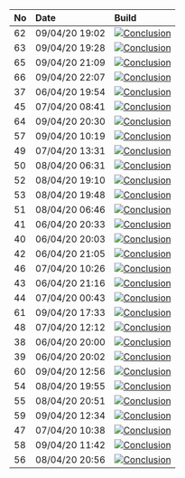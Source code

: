 | No | Date           | Build                                                                                                                                                                 |
| :- | :------------- | :-------------------------------------------------------------------------------------------------------------------------------------------------------------------- |
| 62 | 09/04/20 19:02 | [![Conclusion](https://img.shields.io/badge/build-pass-brightgreen)](https://github.com/e2e-boilerplate/cypress-typescript-webpack-jest-expect/actions/runs/74813708) |
| 63 | 09/04/20 19:28 | [![Conclusion](https://img.shields.io/badge/build-pass-brightgreen)](https://github.com/e2e-boilerplate/cypress-typescript-webpack-jest-expect/actions/runs/74830462) |
| 65 | 09/04/20 21:09 | [![Conclusion](https://img.shields.io/badge/build-pass-brightgreen)](https://github.com/e2e-boilerplate/cypress-typescript-webpack-jest-expect/actions/runs/74890063) |
| 66 | 09/04/20 22:07 | [![Conclusion](https://img.shields.io/badge/build-pass-brightgreen)](https://github.com/e2e-boilerplate/cypress-typescript-webpack-jest-expect/actions/runs/74916797) |
| 37 | 06/04/20 19:54 | [![Conclusion](https://img.shields.io/badge/build-pass-brightgreen)](https://github.com/e2e-boilerplate/cypress-typescript-webpack-jest-expect/actions/runs/72248613) |
| 45 | 07/04/20 08:41 | [![Conclusion](https://img.shields.io/badge/build-fail-red)](https://github.com/e2e-boilerplate/cypress-typescript-webpack-jest-expect/actions/runs/72685333)         |
| 64 | 09/04/20 20:30 | [![Conclusion](https://img.shields.io/badge/build-pass-brightgreen)](https://github.com/e2e-boilerplate/cypress-typescript-webpack-jest-expect/actions/runs/74868714) |
| 57 | 09/04/20 10:19 | [![Conclusion](https://img.shields.io/badge/build-pass-brightgreen)](https://github.com/e2e-boilerplate/cypress-typescript-webpack-jest-expect/actions/runs/74477153) |
| 49 | 07/04/20 13:31 | [![Conclusion](https://img.shields.io/badge/build-pass-brightgreen)](https://github.com/e2e-boilerplate/cypress-typescript-webpack-jest-expect/actions/runs/72902411) |
| 50 | 08/04/20 06:31 | [![Conclusion](https://img.shields.io/badge/build-pass-brightgreen)](https://github.com/e2e-boilerplate/cypress-typescript-webpack-jest-expect/actions/runs/73467783) |
| 52 | 08/04/20 19:10 | [![Conclusion](https://img.shields.io/badge/build-pass-brightgreen)](https://github.com/e2e-boilerplate/cypress-typescript-webpack-jest-expect/actions/runs/73966808) |
| 53 | 08/04/20 19:48 | [![Conclusion](https://img.shields.io/badge/build-pass-brightgreen)](https://github.com/e2e-boilerplate/cypress-typescript-webpack-jest-expect/actions/runs/73981796) |
| 51 | 08/04/20 06:46 | [![Conclusion](https://img.shields.io/badge/build-pass-brightgreen)](https://github.com/e2e-boilerplate/cypress-typescript-webpack-jest-expect/actions/runs/73476778) |
| 41 | 06/04/20 20:33 | [![Conclusion](https://img.shields.io/badge/build-pass-brightgreen)](https://github.com/e2e-boilerplate/cypress-typescript-webpack-jest-expect/actions/runs/72282924) |
| 40 | 06/04/20 20:03 | [![Conclusion](https://img.shields.io/badge/build-pass-brightgreen)](https://github.com/e2e-boilerplate/cypress-typescript-webpack-jest-expect/actions/runs/72253504) |
| 42 | 06/04/20 21:05 | [![Conclusion](https://img.shields.io/badge/build-pass-brightgreen)](https://github.com/e2e-boilerplate/cypress-typescript-webpack-jest-expect/actions/runs/72295908) |
| 46 | 07/04/20 10:26 | [![Conclusion](https://img.shields.io/badge/build-pass-brightgreen)](https://github.com/e2e-boilerplate/cypress-typescript-webpack-jest-expect/actions/runs/72767869) |
| 43 | 06/04/20 21:16 | [![Conclusion](https://img.shields.io/badge/build-pass-brightgreen)](https://github.com/e2e-boilerplate/cypress-typescript-webpack-jest-expect/actions/runs/72305524) |
| 44 | 07/04/20 00:43 | [![Conclusion](https://img.shields.io/badge/build-pass-brightgreen)](https://github.com/e2e-boilerplate/cypress-typescript-webpack-jest-expect/actions/runs/72395841) |
| 61 | 09/04/20 17:33 | [![Conclusion](https://img.shields.io/badge/build-pass-brightgreen)](https://github.com/e2e-boilerplate/cypress-typescript-webpack-jest-expect/actions/runs/74768013) |
| 48 | 07/04/20 12:12 | [![Conclusion](https://img.shields.io/badge/build-pass-brightgreen)](https://github.com/e2e-boilerplate/cypress-typescript-webpack-jest-expect/actions/runs/72850058) |
| 38 | 06/04/20 20:00 | [![Conclusion](https://img.shields.io/badge/build-pass-brightgreen)](https://github.com/e2e-boilerplate/cypress-typescript-webpack-jest-expect/actions/runs/72249911) |
| 39 | 06/04/20 20:02 | [![Conclusion](https://img.shields.io/badge/build-pass-brightgreen)](https://github.com/e2e-boilerplate/cypress-typescript-webpack-jest-expect/actions/runs/72251478) |
| 60 | 09/04/20 12:56 | [![Conclusion](https://img.shields.io/badge/build-pass-brightgreen)](https://github.com/e2e-boilerplate/cypress-typescript-webpack-jest-expect/actions/runs/74588309) |
| 54 | 08/04/20 19:55 | [![Conclusion](https://img.shields.io/badge/build-pass-brightgreen)](https://github.com/e2e-boilerplate/cypress-typescript-webpack-jest-expect/actions/runs/73984321) |
| 55 | 08/04/20 20:51 | [![Conclusion](https://img.shields.io/badge/build-pass-brightgreen)](https://github.com/e2e-boilerplate/cypress-typescript-webpack-jest-expect/actions/runs/74020719) |
| 59 | 09/04/20 12:34 | [![Conclusion](https://img.shields.io/badge/build-pass-brightgreen)](https://github.com/e2e-boilerplate/cypress-typescript-webpack-jest-expect/actions/runs/74575770) |
| 47 | 07/04/20 10:38 | [![Conclusion](https://img.shields.io/badge/build-pass-brightgreen)](https://github.com/e2e-boilerplate/cypress-typescript-webpack-jest-expect/actions/runs/72771075) |
| 58 | 09/04/20 11:42 | [![Conclusion](https://img.shields.io/badge/build-pass-brightgreen)](https://github.com/e2e-boilerplate/cypress-typescript-webpack-jest-expect/actions/runs/74537400) |
| 56 | 08/04/20 20:56 | [![Conclusion](https://img.shields.io/badge/build-pass-brightgreen)](https://github.com/e2e-boilerplate/cypress-typescript-webpack-jest-expect/actions/runs/74021948) |